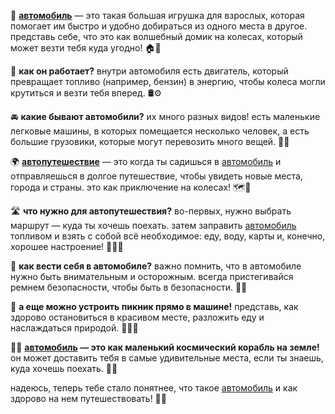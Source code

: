 🚗 **[автомобиль](car.md)** — это такая большая игрушка для взрослых, которая помогает им быстро и удобно добираться из одного места в другое. представь себе, что это как волшебный домик на колесах, который может везти тебя куда угодно! 🏠🚗

🚙 **как он работает?** внутри автомобиля есть двигатель, который превращает топливо (например, бензин) в энергию, чтобы колеса могли крутиться и везти тебя вперед. 🛢️⚙️

🚘 **какие бывают автомобили?** их много разных видов! есть маленькие легковые машины, в которых помещается несколько человек, а есть большие грузовики, которые могут перевозить много вещей. 🚚🚖

🌍 **[автопутешествие](autotravel.md)** — это когда ты садишься в [автомобиль](car.md) и отправляешься в долгое путешествие, чтобы увидеть новые места, города и страны. это как приключение на колесах! 🗺️🌄

🛣️ **что нужно для автопутешествия?** во-первых, нужно выбрать маршрут — куда ты хочешь поехать. затем заправить [автомобиль](car.md) топливом и взять с собой всё необходимое: еду, воду, карты и, конечно, хорошее настроение! 🍏📖🎶

💨 **как вести себя в автомобиле?** важно помнить, что в автомобиле нужно быть внимательным и осторожным. всегда пристегивайся ремнем безопасности, чтобы быть в безопасности. 🎒🚦

🎉 **а еще можно устроить пикник прямо в машине!** представь, как здорово остановиться в красивом месте, разложить еду и наслаждаться природой. 🍕🍉🌳

🚗🚀 **[автомобиль](car.md) — это как маленький космический корабль на земле!** он может доставить тебя в самые удивительные места, если ты знаешь, куда хочешь поехать. 🌌✨

надеюсь, теперь тебе стало понятнее, что такое [автомобиль](car.md) и как здорово на нем путешествовать! 🚙🌈